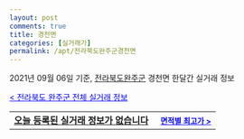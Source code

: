 ```yaml
---
layout: post
comments: true
title: 경천면
categories: [실거래가]
permalink: /apt/전라북도완주군경천면
---
```


2021년 09월 06일 기준, <a href="/apt/전라북도완주군">전라북도완주군</a> 경천면 한달간 실거래 정보

<a style="color: blue;" href="/apt/전라북도완주군">< 전라북도 완주군 전체 실거래 정보</a>
<!---- start ---->
<table>
  <tr>
    <td colspan="4" style="font-weight: bold;"><a href="/apt/전라북도완주군경천면{name_without_space}">오늘 등록된 실거래 정보가 없습니다</a> &nbsp;&nbsp;&nbsp; <a style="color: blue; font-size: smaller;" href="/apt/전라북도완주군경천면{name_without_space}">면적별 최고가 ></a></td>
  </tr>
    
</table>
<!---- end ---->
    